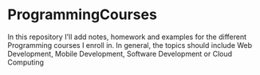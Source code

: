 # ProgrammingCourses
In this repository I'll add notes, homework and examples for the different Programming courses I enroll in. In general, the topics should include Web Development, Mobile Development, Software Development or Cloud Computing